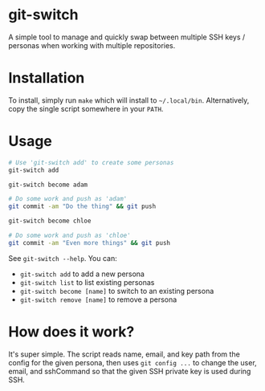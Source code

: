 # git-switch
A simple tool to manage and quickly swap between multiple SSH keys / personas when working with multiple repositories.

# Installation
To install, simply run `make` which will install to `~/.local/bin`. Alternatively, copy the single script somewhere in your `PATH`.

# Usage
```sh
# Use 'git-switch add' to create some personas
git-switch add

git-switch become adam

# Do some work and push as 'adam'
git commit -am "Do the thing" && git push

git-switch become chloe

# Do some work and push as 'chloe'
git commit -am "Even more things" && git push
```

See `git-switch --help`. You can:
- `git-switch add` to add a new persona
- `git-switch list` to list existing personas
- `git-switch become [name]` to switch to an existing persona
- `git-switch remove [name]` to remove a persona

# How does it work?
It's super simple. The script reads name, email, and key path from the config for the given persona, then uses `git config ...` to change the user, email, and sshCommand so that the given SSH private key is used during SSH.
